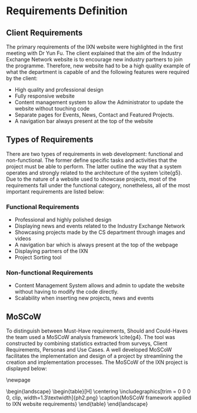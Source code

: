 
# Requirements Definition

## Client Requirements

The primary requirements of the IXN website were highlighted in the first meeting with Dr Yun Fu.  The client explained that the aim of the Industry Exchange Network website is to encourage new industry partners to join the programme. Therefore, new website had to be a high quality example of what the department is capable of and the following features were required by the client:

-    High quality and professional design
-    Fully responsive website
-    Content management system to allow the Administrator to update the website without touching code
-    Separate pages for Events, News, Contact and Featured Projects.
-    A navigation bar always present at the top of the website

## Types of Requirements
There are two types of requirements in web development: functional and non-functional. The former define specific tasks and activities that the project must be able to perform. The latter outline the way that a system operates and strongly related to the architecture of the system \cite{g5}. Due to the nature of a website used to showcase projects, most of the requirements fall under the functional category, nonetheless, all of the most important requirements are listed below: 

### Functional Requirements

-    Professional and highly polished design 
-    Displaying news and events related to the Industry Exchange Network
-    Showcasing projects made by the CS department through images and videos
-    A navigation bar which is always present at the top of the webpage
-    Displaying partners of the IXN
-    Project Sorting tool

### Non-functional Requirements

-    Content Management System allows and admin to update the website without having to modify the code directly.
-    Scalability when inserting new projects, news and events

## MoSCoW

To distinguish between Must-Have requirements, Should and Could-Haves the team used a MoSCoW analysis framework \cite{g4}. The tool was constructed by combining statistics extracted from surveys, Client Requirements, Personas and Use Cases. A well developed MoSCoW facilitates the implementation and design of a project by streamlining the creation and implementation processes. The MoSCoW of the IXN project is displayed below:

\newpage

\begin{landscape}
\begin{table}[H]
      \centering
      \includegraphics[trim = 0 0 0 0, clip, width=1.3\textwidth]{ph2.png}
      \caption{MoSCoW framework applied to IXN website requirements}
 \end{table}
 \end{landscape}
